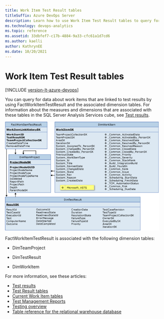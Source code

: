 ```yaml
---
title: Work Item Test Result tables
titleSuffix: Azure DevOps Server
description: Learn how to use Work Item Test Result tables to query for data about work items that are linked to test results.
ms.technology: devops-analytics
ms.topic: reference
ms.assetid: 33dbfef7-c17b-4884-9a33-cfc61a1d7cd6
ms.author: kaelli
author: KathrynEE
ms.date: 10/20/2021
---
```


# Work Item Test Result tables
[!INCLUDE [version-lt-azure-devops](../../includes/version-lt-azure-devops.md)]

You can query for data about work items that are linked to test results by using FactWorkItemTestResult and the associated dimension tables. For information about the measures and dimensions that are associated with these tables in the SQL Server Analysis Services cube, see [Test results](perspective-test-analyze-report-test-results.md).  
  
![Fact Table for Work Items linked to Test Results](media/teamproj_worktestresult.png "TeamProj_WorkTestResult")  
  
FactWorkItemTestResult is associated with the following dimension tables:  
  
- DimTeamProject  
  
- DimTestResult  
  
- DimWorkItem  
  
For more information, see these articles:
- [Test results](perspective-test-analyze-report-test-results.md)   
- [Test Result tables](test-result-tables.md)   
- [Current Work Item tables](table-reference-current-work-items.md)   
- [Test Management Reports](/previous-versions/azure/devops/report/excel/test-management-reports)   
- [Testing overview](../dashboards/overview.md)   
- [Table reference for the relational warehouse database](table-reference-relational-warehouse-database.md)